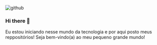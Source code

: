 
![github](https://user-images.githubusercontent.com/74930052/113805146-5e3cc080-9736-11eb-9cc9-2e330c7413a2.jpg)



### Hi there 👋

Eu estou iniciando nesse mundo da tecnologia e por aqui posto meus reppositórios! Seja bem-vindo(a) ao meu pequeno grande mundo! 





